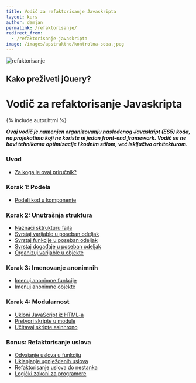 ```yaml
---
title: Vodič za refaktorisanje Javaskripta
layout: kurs
author: damjan
permalink: /refaktorisanje/
redirect_from:
  - /refaktorisanje-javaskripta
image: /images/apstraktno/kontrolna-soba.jpeg
---
```


<img src="{{page.image}}" class="extra-full" alt="refaktorisanje" title="refaktorisanje knjiga">

## Kako preživeti jQuery?

# Vodič za refaktorisanje Javaskripta

{% include autor.html %}

***Ovaj vodič je namenjen organizovanju nasleđenog Javaskript (ES5) koda, na projekatima koji ne koriste ni jedan front-end framework. Vodič se ne bavi tehnikama optimizacije i kodnim stilom, već isključivo arhitekturom.***

### Uvod

- [Za koga je ovaj priručnik?](/refaktorisanje/za-koga-je-prirucnik)

### Korak 1: Podela

- [Podeli kod u komponente](/refaktorisanje/podeli-kod-u-komponente)

### Korak 2: Unutrašnja struktura

- [Naznači sktrukturu fajla](/refaktorisanje/naznaci-sktrukturu-fajla)
- [Svrstaj varijable u poseban odeljak](/refaktorisanje/svrstaj-varijable-u-poseban-odeljak)
- [Svrstaj funkcije u poseban odeljak](/refaktorisanje/svrstaj-funkcije-u-poseban-odeljak)
- [Svrstaj događaje u poseban odeljak](/refaktorisanje/svrstaj-dogadjaje-u-poseban-odeljak)
- [Organizuj varijable u objekte](/refaktorisanje/organizuj-varijable-u-objekte)

### Korak 3: Imenovanje anonimnih

- [Imenuj anonimne funkcije](/refaktorisanje/imenuj-anonimne-funkcije)
- [Imenuj anonimne objekte](/refaktorisanje/imenuj-anonimne-objekte)

### Korak 4: Modularnost

- [Ukloni JavaScript iz HTML-a](/refaktorisanje/ukloni-javascript-iz-html-a)
- [Pretvori skripte u module](/refaktorisanje/pretvori-skripte-u-module)
- [Učitavaj skripte asinhrono](/refaktorisanje/ucitavaj-skripte-asinhrono)

### Bonus: Refaktorisanje uslova

- [Odvajanje uslova u funkciju](/odvajanje-uslova-u-funkciju)
- [Uklanjanje ugnježdenih uslova](/uklanjanje-ugnjezdenih-uslova)
- [Refaktorisanje uslova do nestanka](/refaktorisanje-uslova-do-nestanka)
- [Logički zakoni za programere](/logicki-zakoni-za-programere)
